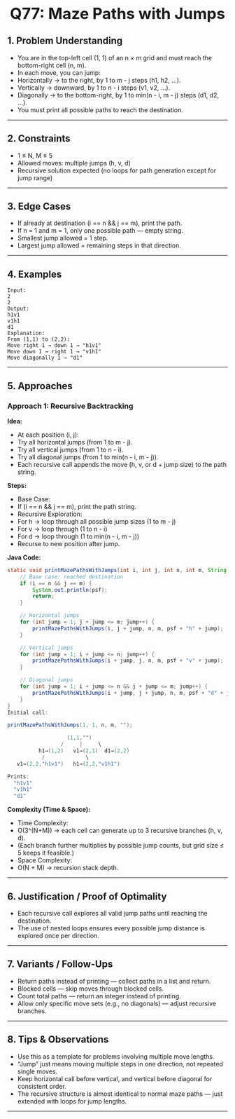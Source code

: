 <!-- #region 77-Maze Paths with Jumps -->

<h1 style="text-align:center; font-size:2.5em; font-weight:bold;">Q77: Maze Paths with Jumps</h1>

## 1. Problem Understanding

- You are in the top-left cell (1, 1) of an n × m grid and must reach the bottom-right cell (n, m).
- In each move, you can jump:
- Horizontally → to the right, by 1 to m - j steps (h1, h2, …).
- Vertically → downward, by 1 to n - i steps (v1, v2, …).
- Diagonally → to the bottom-right, by 1 to min(n - i, m - j) steps (d1, d2, …).
- You must print all possible paths to reach the destination.
---

## 2. Constraints

- 1 ≤ N, M ≤ 5
- Allowed moves: multiple jumps (h, v, d)
- Recursive solution expected (no loops for path generation except for jump range)
---

## 3. Edge Cases

- If already at destination (i == n && j == m), print the path.
- If n = 1 and m = 1, only one possible path — empty string.
- Smallest jump allowed = 1 step.
- Largest jump allowed = remaining steps in that direction.
---

## 4. Examples

```text
Input:
2
2
Output:
h1v1
v1h1
d1
Explanation:
From (1,1) to (2,2):
Move right 1 → down 1 → "h1v1"
Move down 1 → right 1 → "v1h1"
Move diagonally 1 → "d1"

```

---

## 5. Approaches

### Approach 1: Recursive Backtracking

**Idea:**
- At each position (i, j):
- Try all horizontal jumps (from 1 to m - j).
- Try all vertical jumps (from 1 to n - i).
- Try all diagonal jumps (from 1 to min(n - i, m - j)).
- Each recursive call appends the move (h, v, or d + jump size) to the path string.

**Steps:**
- Base Case:
- If (i == n && j == m), print the path string.
- Recursive Exploration:
- For h → loop through all possible jump sizes (1 to m - j)
- For v → loop through (1 to n - i)
- For d → loop through (1 to min(n - i, m - j))
- Recurse to new position after jump.

**Java Code:**
```java
static void printMazePathsWithJumps(int i, int j, int n, int m, String psf) {
    // Base case: reached destination
    if (i == n && j == m) {
        System.out.println(psf);
        return;
    }

    // Horizontal jumps
    for (int jump = 1; j + jump <= m; jump++) {
        printMazePathsWithJumps(i, j + jump, n, m, psf + "h" + jump);
    }

    // Vertical jumps
    for (int jump = 1; i + jump <= n; jump++) {
        printMazePathsWithJumps(i + jump, j, n, m, psf + "v" + jump);
    }

    // Diagonal jumps
    for (int jump = 1; i + jump <= n && j + jump <= m; jump++) {
        printMazePathsWithJumps(i + jump, j + jump, n, m, psf + "d" + jump);
    }
}
Initial call:

printMazePathsWithJumps(1, 1, n, m, "");

                   (1,1,"")
                 /     |     \
          h1→(1,2)   v1→(2,1)  d1→(2,2)
           /             \
   v1→(2,2,"h1v1")   h1→(2,2,"v1h1")

Prints:
  "h1v1"
  "v1h1"
  "d1"

```

**Complexity (Time & Space):**
- Time Complexity:
- O(3^(N+M)) → each cell can generate up to 3 recursive branches (h, v, d).
- (Each branch further multiplies by possible jump counts, but grid size ≤ 5 keeps it feasible.)
- Space Complexity:
- O(N + M) → recursion stack depth.

---

## 6. Justification / Proof of Optimality

- Each recursive call explores all valid jump paths until reaching the destination.
- The use of nested loops ensures every possible jump distance is explored once per direction.
---

## 7. Variants / Follow-Ups

- Return paths instead of printing — collect paths in a list and return.
- Blocked cells — skip moves through blocked cells.
- Count total paths — return an integer instead of printing.
- Allow only specific move sets (e.g., no diagonals) — adjust recursive branches.
---

## 8. Tips & Observations

- Use this as a template for problems involving multiple move lengths.
- “Jump” just means moving multiple steps in one direction, not repeated single moves.
- Keep horizontal call before vertical, and vertical before diagonal for consistent order.
- The recursive structure is almost identical to normal maze paths — just extended with loops for jump lengths.
---

<!-- #endregion -->
